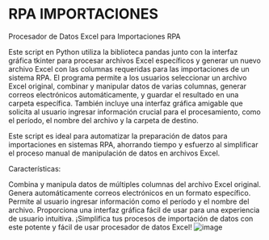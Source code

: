 # RPA IMPORTACIONES
Procesador de Datos Excel para Importaciones RPA

Este script en Python utiliza la biblioteca pandas junto con la interfaz gráfica tkinter para procesar archivos Excel específicos y generar un nuevo archivo Excel con las columnas requeridas para las importaciones de un sistema RPA. El programa permite a los usuarios seleccionar un archivo Excel original, combinar y manipular datos de varias columnas, generar correos electrónicos automáticamente, y guardar el resultado en una carpeta específica. También incluye una interfaz gráfica amigable que solicita al usuario ingresar información crucial para el procesamiento, como el período, el nombre del archivo y la carpeta de destino.

Este script es ideal para automatizar la preparación de datos para importaciones en sistemas RPA, ahorrando tiempo y esfuerzo al simplificar el proceso manual de manipulación de datos en archivos Excel.

Características:

Combina y manipula datos de múltiples columnas del archivo Excel original.
Genera automáticamente correos electrónicos en un formato específico.
Permite al usuario ingresar información como el período y el nombre del archivo.
Proporciona una interfaz gráfica fácil de usar para una experiencia de usuario intuitiva.
¡Simplifica tus procesos de importación de datos con este potente y fácil de usar procesador de datos Excel!
![image](https://github.com/Alexcapo2022/RPA_IMPORTACIONES/assets/98053517/8fed6959-b081-485c-889b-1f20d2257e14)
